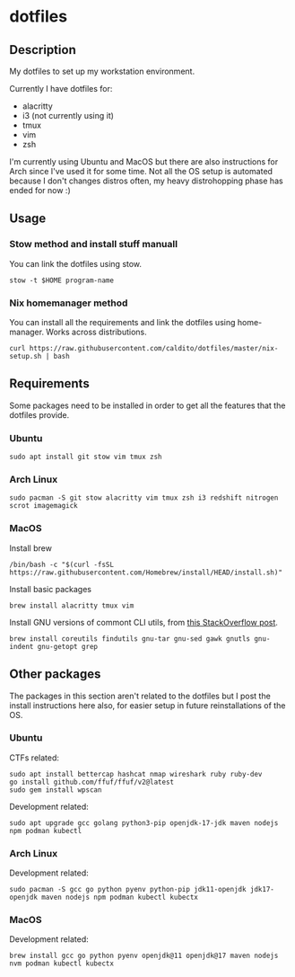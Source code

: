# dotfiles

## Description

My dotfiles to set up my workstation environment.

Currently I have dotfiles for:
* alacritty
* i3 (not currently using it)
* tmux
* vim
* zsh

I'm currently using Ubuntu and MacOS but there are also instructions for Arch since I've used it for some time. Not all the OS setup is automated because I don't changes distros often, my heavy distrohopping phase has ended for now :)

## Usage

### Stow method and install stuff manuall
You can link the dotfiles using stow.
```
stow -t $HOME program-name
```
### Nix homemanager method
You can install all the requirements and link the dotfiles using home-manager. Works across distributions.
```
curl https://raw.githubusercontent.com/caldito/dotfiles/master/nix-setup.sh | bash
```
## Requirements
Some packages need to be installed in order to get all the features that the dotfiles provide.

### Ubuntu
```
sudo apt install git stow vim tmux zsh
```

### Arch Linux
```
sudo pacman -S git stow alacritty vim tmux zsh i3 redshift nitrogen scrot imagemagick
```

### MacOS
Install brew
```
/bin/bash -c "$(curl -fsSL https://raw.githubusercontent.com/Homebrew/install/HEAD/install.sh)"
```
Install basic packages
```
brew install alacritty tmux vim
```

Install GNU versions of commont CLI utils, from [this StackOverflow post](https://apple.stackexchange.com/questions/69223/how-to-replace-mac-os-x-utilities-with-gnu-core-utilities/69332#69332).
```
brew install coreutils findutils gnu-tar gnu-sed gawk gnutls gnu-indent gnu-getopt grep
```

## Other packages
The packages in this section aren't related to the dotfiles but I post the install instructions here also, for easier setup in future reinstallations of the OS.

### Ubuntu
CTFs related:
```
sudo apt install bettercap hashcat nmap wireshark ruby ruby-dev
go install github.com/ffuf/ffuf/v2@latest
sudo gem install wpscan
```
Development related:
```
sudo apt upgrade gcc golang python3-pip openjdk-17-jdk maven nodejs npm podman kubectl
```

### Arch Linux
Development related:
```
sudo pacman -S gcc go python pyenv python-pip jdk11-openjdk jdk17-openjdk maven nodejs npm podman kubectl kubectx
```

### MacOS
Development related:
```
brew install gcc go python pyenv openjdk@11 openjdk@17 maven nodejs nvm podman kubectl kubectx
```
